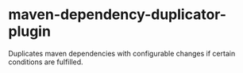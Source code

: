 # maven-dependency-duplicator-plugin
Duplicates maven dependencies with configurable changes if certain conditions are fulfilled.
